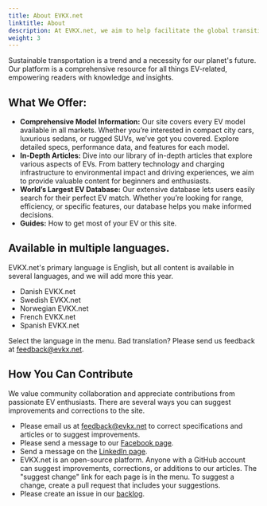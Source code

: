 ```yaml
---
title: About EVKX.net
linktitle: About
description: At EVKX.net, we aim to help facilitate the global transition to electric vehicles (EVs).
weight: 3
---
```

<!-- markdownlint-disable MD033 -->

Sustainable transportation is a trend and a necessity for our planet's future. Our platform is a comprehensive resource for all things EV-related, empowering readers with knowledge and insights.

## What We Offer:

- **Comprehensive Model Information:** Our site covers every EV model available in all markets. Whether you’re interested in compact city cars, luxurious sedans, or rugged SUVs, we’ve got you covered. Explore detailed specs, performance data, and features for each model.
- **In-Depth Articles:** Dive into our library of in-depth articles that explore various aspects of EVs. From battery technology and charging infrastructure to environmental impact and driving experiences, we aim to provide valuable content for beginners and enthusiasts.
- **World’s Largest EV Database:** Our extensive database lets users easily search for their perfect EV match. Whether you’re looking for range, efficiency, or specific features, our database helps you make informed decisions.
- **Guides:** How to get most of your EV or this site.

## Available in multiple languages. 

EVKX.net's primary language is English, but all content is available in several languages, and we will add more this year.

- Danish EVKX.net
- Swedish EVKX.net
- Norwegian EVKX.net
- French EVKX.net
- Spanish EVKX.net  

Select the language in the menu. Bad translation? Please send us feedback at <a href="mailto:feedback@evkx.net">feedback@evkx.net</a>.

## How You Can Contribute

We value community collaboration and appreciate contributions from passionate EV enthusiasts. There are several ways you can suggest improvements and corrections to the site. 

- Please email us at <a href="mailto:feedback@evkx.net">feedback@evkx.net</a> to correct specifications and articles or to suggest improvements.
- Please send a message to our <a href="https://www.facebook.com/evkx.net">Facebook page</a>.
- Send a message on the <a href="https://www.linkedin.com/company/evkx/">LinkedIn page</a>.
- EVKX.net is an open-source platform. Anyone with a GitHub account can suggest improvements, corrections, or additions to our articles. The "suggest change" link for each page is in the menu. To suggest a change, create a pull request that includes your suggestions.
- Please create an issue in our [backlog](https://github.com/evkx/evkx.github.io/issues). 
